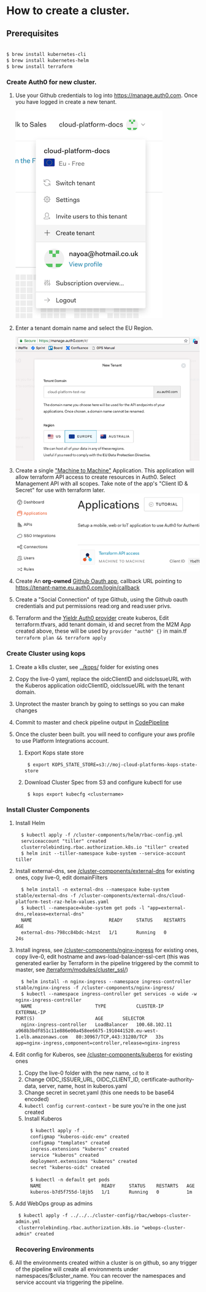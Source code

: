 # How to create a cluster.

## Prerequisites

```

$ brew install kubernetes-cli
$ brew install kubernetes-helm
$ brew install terraform

```


### Create Auth0 for new cluster.

1. Use your Github credentials to log into https://manage.auth0.com. Once you have logged in create a new tenant.

   ![create-tenant](auth0/create-tenant.png)


1. Enter a tenant domain name and select the EU Region.

   ![tenant](auth0/tenant.png)

1. Create a single ["Machine to Machine"](https://auth0.com/docs/applications/machine-to-machine) Application. This application will allow terraform API access to create resources in Auth0. Select Management API with all scopes. Take note of the app's "Client ID & Secret" for use with terraform later.
  ![m2m app](auth0/tf.png)

1. Create An **org-owned** [Github Oauth app](https://auth0.com/docs/connections/social/github), callback URL pointing to https://tenant-name.eu.auth0.com/login/callback

1. Create a "Social Connection" of type Github, using the Github oauth credentials and put permissions read:org and read:user privs.

1. Terraform and the [Yieldr Auth0 provider](https://github.com/yieldr/terraform-provider-auth0) create kuberos, Edit terraform.tfvars, add tenant domain, id and secret from the M2M App created above, these will be used by `provider "auth0" {}` in main.tf  `terraform plan && terraform apply`

### Create Cluster using kops

1. Create a k8s cluster, see [../kops/](../kops/) folder for existing ones

1. Copy the live-0 yaml, replace the oidcClientID and oidcIssueURL with the Kuberos application oidcClientID, oidcIssueURL with the tenant domain.

1. Unprotect the master branch by going to settings so you can make changes

1. Commit to master and check pipeline output in [CodePipeline](https://eu-west-1.console.aws.amazon.com/codepipeline/home?region=eu-west-1#/view/cluster-creation-pipeline)

1. Once the cluster been built. you will need to configure your aws profile to use Platform Integrations account.
   
   1. Export Kops state store
      
      ```
       $ export KOPS_STATE_STORE=s3://moj-cloud-platforms-kops-state-store
      ```
   1. Download Cluster Spec from S3 and configure kubectl for use
   
      ```
       $ kops export kubecfg <clustername>
      ```

### Install Cluster Components

1. Install Helm
    ```
      $ kubectl apply -f /cluster-components/helm/rbac-config.yml
      serviceaccount "tiller" created
      clusterrolebinding.rbac.authorization.k8s.io "tiller" created
      $ helm init --tiller-namespace kube-system --service-account tiller
      ```
1. Install external-dns, see [/cluster-components/external-dns](/cluster-components/external-dns) for existing ones, copy live-0, edit domainFilters
    ```
      $ helm install -n external-dns --namespace kube-system stable/external-dns -f /cluster-components/external-dns/cloud-platform-test-raz-helm-values.yaml
      $ kubectl --namespace=kube-system get pods -l "app=external-dns,release=external-dns"
      NAME                            READY     STATUS    RESTARTS   AGE
      external-dns-798cc84bdc-h4zst   1/1       Running   0          24s
    ```
1. Install ingress, see [/cluster-components/nginx-ingress](/cluster-components/nginx-ingress) for existing ones, copy live-0, edit hostname and aws-load-balancer-ssl-cert (this was generated earlier by Terraform in the pipeline triggered by the commit to master, see [/terraform/modules/cluster_ssl/](../terraform/modules/cluster_ssl/))
    ```
      $ helm install -n nginx-ingress --namespace ingress-controller stable/nginx-ingress -f /cluster-components/nginx-ingress/
      $ kubectl --namespace ingress-controller get services -o wide -w nginx-ingress-controller
      NAME                       TYPE           CLUSTER-IP      EXTERNAL-IP                                                               PORT(S)                      AGE       SELECTOR
      nginx-ingress-controller   LoadBalancer   100.68.102.11   a968b3bdf851c11e886e00a458ee6675-1910441520.eu-west-1.elb.amazonaws.com   80:30967/TCP,443:31280/TCP   33s       app=nginx-ingress,component=controller,release=nginx-ingress
    ```
1. Edit config for Kuberos, see [/cluster-components/kuberos](/cluster-components/kuberos) for existing ones
    1. Copy the live-0 folder with the new name, `cd` to it
    1. Change OIDC_ISSUER_URL, OIDC_CLIENT_ID, certificate-authority-data, server, name, host in kuberos.yaml
    1. Change secret in secret.yaml (this one needs to be base64 encoded)
    1. `kubectl config current-context` - be sure you're in the one just created
    1. Install Kuberos
        ```
          $ kubectl apply -f .
          configmap "kuberos-oidc-env" created
          configmap "templates" created
          ingress.extensions "kuberos" created
          service "kuberos" created
          deployment.extensions "kuberos" created
          secret "kuberos-oidc" created

          $ kubectl -n default get pods
          NAME                      READY     STATUS    RESTARTS   AGE
          kuberos-b7d5f755d-l8jb5   1/1       Running   0          1m
        ```
1. Add WebOps group as admins

    ```
     $ kubectl apply -f ../../../cluster-config/rbac/webops-cluster-admin.yml
     clusterrolebinding.rbac.authorization.k8s.io "webops-cluster-admin" created

    ```

   ### Recovering Environments

1. All the environments created within a cluster is on github, so any trigger of the pipeline will create all environments under namespaces/$cluster_name. You can recover the namespaces and service account via triggering the pipeline.






